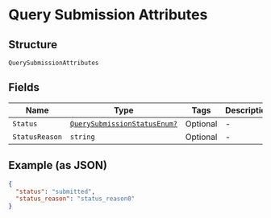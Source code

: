 
# Query Submission Attributes

## Structure

`QuerySubmissionAttributes`

## Fields

| Name | Type | Tags | Description |
|  --- | --- | --- | --- |
| `Status` | [`QuerySubmissionStatusEnum?`](../../doc/models/query-submission-status-enum.md) | Optional | - |
| `StatusReason` | `string` | Optional | - |

## Example (as JSON)

```json
{
  "status": "submitted",
  "status_reason": "status_reason0"
}
```

